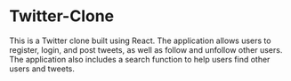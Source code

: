# Twitter-Clone

This is a Twitter clone built using React. The application allows users to register, login, and post tweets, as well as follow and unfollow other users. The application also includes a search function to help users find other users and tweets.